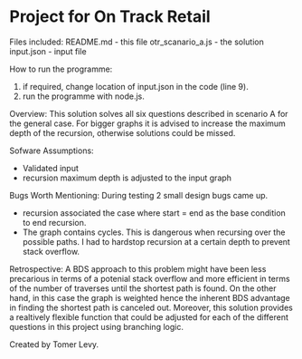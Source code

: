 # Project for On Track Retail

Files included:
README.md - this file
otr_scanario_a.js - the solution
input.json - input file

How to run the programme:
1. if required, change location of input.json in the code (line 9).
2. run the programme with node.js.

Overview:
This solution solves all six questions described in scenario A for the general case. For bigger graphs it is advised to increase the maximum depth of the recursion, otherwise
solutions could be missed.

Sofware Assumptions:
- Validated input
- recursion maximum depth is adjusted to the input graph

Bugs Worth Mentioning:
During testing 2 small design bugs came up.
- recursion associated the case where start = end
as the base condition to end recursion.
- The graph contains cycles. This is dangerous when recursing
over the possible paths. I had to hardstop recursion at a
certain depth to prevent stack overflow.

Retrospective:
A BDS approach to this problem might have been less precarious in terms of a potenial stack overflow and 
more efficient in terms of the number of traverses until the shortest path is found. On the other hand, 
in this case the graph is weighted hence the inherent BDS advantage in finding the shortest path is canceled out.
Moreover, this solution provides a realtively flexible function that could be adjusted for each of the different 
questions in this project using branching logic. 


Created by Tomer Levy.
